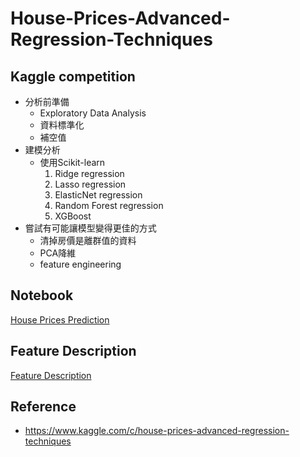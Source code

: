 # House-Prices-Advanced-Regression-Techniques

## Kaggle competition
* 分析前準備
    * Exploratory Data Analysis
    * 資料標準化
   * 補空值
* 建模分析 
    * 使用Scikit-learn
        1. Ridge regression
        2. Lasso regression
        3. ElasticNet regression
        4. Random Forest regression
        5. XGBoost
* 嘗試有可能讓模型變得更佳的方式
    * 清掉房價是離群值的資料
    * PCA降維
    * feature engineering

## Notebook
[House Prices Prediction](https://github.com/m06800825/House-Prices-Advanced-Regression-Techniques/blob/master/house_price.ipynb)


## Feature Description
[Feature Description](https://github.com/m06800825/House-Prices-Advanced-Regression-Techniques/blob/master/columns_description.docx)


## Reference
* https://www.kaggle.com/c/house-prices-advanced-regression-techniques


